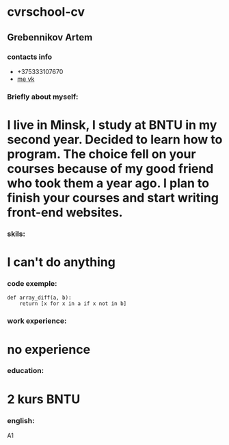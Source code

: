 # cvrschool-cv
## Grebennikov Artem
### contacts info
* +375333107670
* [me vk](https://m.vk.com/fjwedi)
### Briefly about myself:
I live in Minsk, I study at BNTU in my second year. Decided to learn how to program. The choice fell on your courses because of my good friend who took them a year ago. I plan to finish your courses and start writing front-end websites.
=====
### skils:
I can't do anything
=====
### code exemple:
```
def array_diff(a, b):
    return [x for x in a if x not in b]
```
### work experience:
no experience
====
### education:
2 kurs BNTU
====
### english:
A1